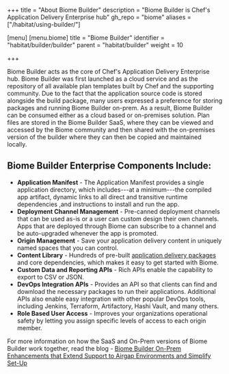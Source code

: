 +++
title = "About Biome Builder"
description = "Biome Builder is Chef's Application Delivery Enterprise hub"
gh_repo = "biome"
aliases = ["/habitat/using-builder/"]

[menu]
  [menu.biome]
    title = "Biome Builder"
    identifier = "habitat/builder/builder"
    parent = "habitat/builder"
    weight = 10

+++

Biome Builder acts as the core of Chef's Application Delivery Enterprise hub. Biome Builder was first launched as a cloud service and as the repository of all available plan templates built by Chef and the supporting community. Due to the fact that the application source code is stored alongside the build package, many users expressed a preference for storing packages and running Biome Builder on-prem. As a result, Biome Builder can be consumed either as a cloud based or on-premises solution. Plan files are stored in the Biome Builder SaaS, where they can be viewed and accessed by the Biome community and then shared with the on-premises version of the builder where they can then be copied and maintained locally.

## Biome Builder Enterprise Components Include:

* **Application Manifest** - The Application Manifest provides a single application directory, which includes---at a minimum---the compiled app artifact, dynamic links to all direct and transitive runtime dependencies ,and instructions to install and run the app.
* **Deployment Channel Management** -  Pre-canned deployment channels that can be used as-is or a user can custom design their own channels. Apps that are deployed through Biome can subscribe to a channel and be auto-upgraded whenever the app is promoted.
* **Origin Management** - Save your application delivery content in uniquely named spaces that you can control.
* **Content Library** - Hundreds of pre-built [application delivery packages](https://bldr.habitat.sh/#/pkgs/core) and core dependencies, which makes it easy to get started with Biome.
* **Custom Data and Reporting APIs** - Rich APIs enable the capability to export to CSV or JSON.
* **DevOps Integration APIs** - Provides an API so that clients can find and download the necessary packages to run their applications. Additional APIs also enable easy integration with other popular DevOps tools, including Jenkins, Terraform, Artifactory, Hashi Vault, and many others.
* **Role Based User Access** - Improves your organizations operational safety by letting you assign specific levels of access to each origin member.

For more information on how the SaaS and On-Prem versions of Biome Builder work together, read the blog - [Biome Builder On-Prem Enhancements that Extend Support to Airgap Environments and Simplify Set-Up](https://blog.chef.io/chef-biome-product-announcement-builder-on-prem-enhancements-that-extend-support-to-airgap-environments-and-simplify-set-up/)
